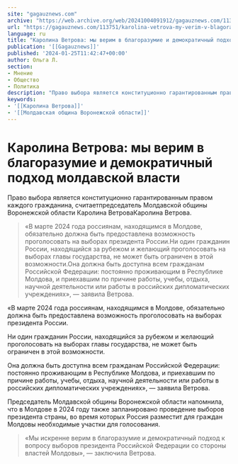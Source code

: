 ```yaml
---
site: "gagauznews.com"
archive: "https://web.archive.org/web/20241004091912/gagauznews.com/113751/karolina-vetrova-my-verim-v-blagorazumie-i-demokratichnyj-podhod-moldavskoj-vlasti.html"
url: "https://gagauznews.com/113751/karolina-vetrova-my-verim-v-blagorazumie-i-demokratichnyj-podhod-moldavskoj-vlasti.html"
language: ru
title: "Каролина Ветрова: мы верим в благоразумие и демократичный подход молдавской власти"
publication: '[[Gagauznews]]'
published: '2024-01-25T11:42:47+00:00'
author: Ольга Л.
section:
- Мнение
- Общество
- Политика
description: "Право выбора является конституционно гарантированным правом каждого гражданина, считает председатель Молдавской общины Воронежской области Каролина Ветрова Каролина Ветрова. «В марте 2024 года россиянам, находящимся в Молдове, обязательно должна быть предоставлена возможность проголосовать на выборах президента России. Ни один гражданин России, находящийся за рубежом и желающий проголосовать на выборах главы государства, не может быть ограничен в этой возможности. Она должна быть доступна всем гражданам Российской Федерации: постоянно проживающим в Республике Молдова, и приехавшим по причине работы, учебы, отдыха, научной деятельности или работы в российских дипломатических учреждениях», — заявила Ветрова. Председатель Молдавской общины Воронежской области напомнила, что в Молдове в 2024 году также […]"
keywords:
- '[[Каролина Ветрова]]'
- '[[Молдавская община Воронежской области]]'
---
```


# Каролина Ветрова: мы верим в благоразумие и демократичный подход молдавской власти

Право выбора является конституционно гарантированным правом каждого гражданина, считаетпредседатель Молдавской общины Воронежской области Каролина ВетроваКаролина Ветрова.

> «В марте 2024 года россиянам, находящимся в Молдове, обязательно должна быть предоставлена возможность проголосовать на выборах президента России.Ни один гражданин России, находящийся за рубежом и желающий проголосовать на выборах главы государства, не может быть ограничен в этой возможности.Она должна быть доступна всем гражданам Российской Федерации: постоянно проживающим в Республике Молдова, и приехавшим по причине работы, учебы, отдыха, научной деятельности или работы в российских дипломатических учреждениях», — заявила Ветрова.

«В марте 2024 года россиянам, находящимся в Молдове, обязательно должна быть предоставлена возможность проголосовать на выборах президента России.

Ни один гражданин России, находящийся за рубежом и желающий проголосовать на выборах главы государства, не может быть ограничен в этой возможности.

Она должна быть доступна всем гражданам Российской Федерации: постоянно проживающим в Республике Молдова, и приехавшим по причине работы, учебы, отдыха, научной деятельности или работы в российских дипломатических учреждениях», — заявила Ветрова.

Председатель Молдавской общины Воронежской области напомнила, что в Молдове в 2024 году также запланировано проведение выборов президента страны, во время которых Россия разместит для граждан Молдовы необходимые участки для голосования.

> «Мы искренне верим в благоразумие и демократичный подход к вопросу выборов президента Российской Федерации со стороны властей Молдовы», — заключила Ветрова.
